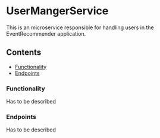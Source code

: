 # UserMangerService
This is an microservice responsible for handling users in the EventRecommender application.

## Contents

- [Functionality](#functionality)
- [Endpoints](#endpoints)


### Functionality
Has to be described
### Endpoints
Has to be described

